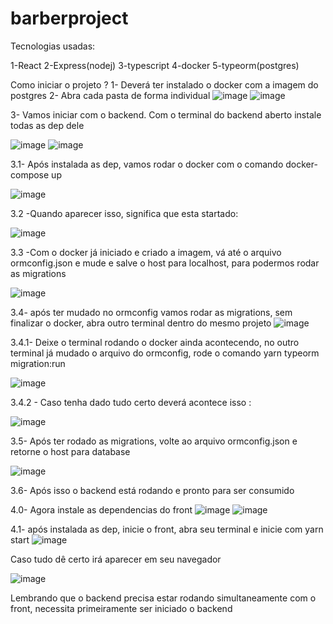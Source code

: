 # barberproject
Tecnologias usadas: 

1-React
2-Express(nodej)
3-typescript
4-docker
5-typeorm(postgres)

Como iniciar o projeto ?
1- Deverá ter instalado o docker com a imagem do postgres
2- Abra cada pasta de forma individual 
![image](https://user-images.githubusercontent.com/80259818/180435042-af1e1d7b-a071-4eba-ad5c-a4ad55f2412c.png)
![image](https://user-images.githubusercontent.com/80259818/180435283-90bab4d8-c08f-4ce4-954a-815e19923bbd.png)

3- Vamos iniciar com o backend. Com o terminal do backend aberto instale todas as dep dele

![image](https://user-images.githubusercontent.com/80259818/180435445-909de68e-708f-46a2-839f-22c188c0ab27.png)
![image](https://user-images.githubusercontent.com/80259818/180435474-560160ab-468f-4045-8174-5cf01660b7a7.png)

3.1- Após instalada as dep, vamos rodar o docker com o comando docker-compose up 

![image](https://user-images.githubusercontent.com/80259818/180435633-adab073e-73ad-4686-a775-d811fae511d0.png)

3.2 -Quando aparecer isso, significa que esta startado: 

![image](https://user-images.githubusercontent.com/80259818/180435697-13fdec3e-a444-4301-b2ab-59a0d9107d92.png)

3.3 -Com o docker já iniciado e criado a imagem, vá até o arquivo ormconfig.json e mude e salve o host para localhost, para podermos rodar as migrations

![image](https://user-images.githubusercontent.com/80259818/180436357-ff8c707b-3e10-4cc5-ad49-c7ab48de5a1f.png)

3.4- após ter mudado no ormconfig vamos rodar as migrations, sem finalizar o docker, abra outro terminal dentro do mesmo projeto 
![image](https://user-images.githubusercontent.com/80259818/180436512-92f2e5ee-966c-4082-a736-ea2f66e81a53.png)
 
3.4.1- Deixe o terminal rodando o docker ainda acontecendo, no outro terminal já mudado o arquivo do ormconfig, rode o comando yarn typeorm migration:run

![image](https://user-images.githubusercontent.com/80259818/180436703-c3fc012f-e52a-4b7c-89ed-4434ab03d95f.png)

3.4.2 - Caso tenha dado tudo certo deverá acontece isso : 

![image](https://user-images.githubusercontent.com/80259818/180436763-00183100-ed93-415e-a9b7-b0e789a47c1a.png)

3.5- Após ter rodado as migrations, volte ao arquivo ormconfig.json e retorne o host para database

![image](https://user-images.githubusercontent.com/80259818/180436904-fe5619c9-0bb5-4a32-a27d-c799c4c4085b.png)

3.6- Após isso o backend está rodando e pronto para ser consumido

4.0- Agora instale as dependencias do front
![image](https://user-images.githubusercontent.com/80259818/180437108-7d3c19b8-c90c-4237-a480-fae68a0de389.png)
![image](https://user-images.githubusercontent.com/80259818/180437123-30f8edbc-10a6-4702-ba54-0da1831a9d62.png)

4.1- após instalada as dep, inicie o front, abra seu terminal e inicie com yarn start
![image](https://user-images.githubusercontent.com/80259818/180437241-cd9afa70-461d-4e12-8056-39309b3a93c8.png)

Caso tudo dê certo irá aparecer em seu navegador

![image](https://user-images.githubusercontent.com/80259818/180437302-eca8c0fe-a509-43e7-bc13-acdb5d4e3d62.png)

Lembrando que o backend precisa estar rodando simultaneamente com o front, necessita primeiramente ser iniciado o backend



